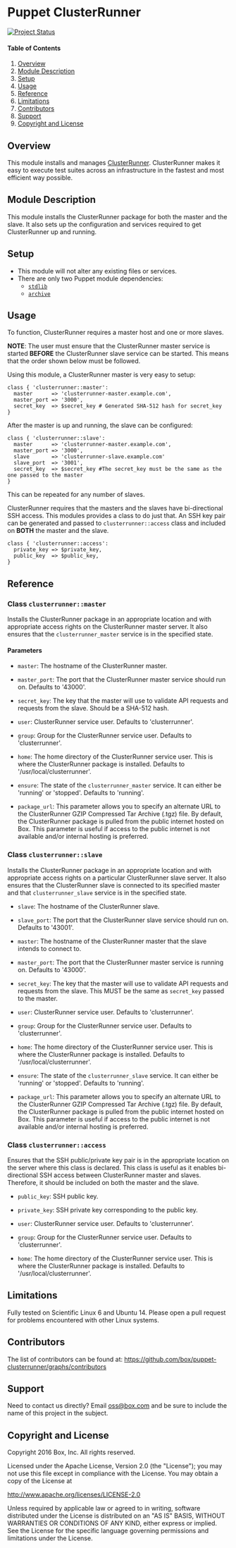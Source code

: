 # Puppet ClusterRunner

[![Project Status](http://opensource.box.com/badges/active.svg)](http://opensource.box.com/badges)

#### Table of Contents

1. [Overview](#overview)
2. [Module Description](#module-description)
3. [Setup](#setup)
4. [Usage](#usage)
5. [Reference](#reference)
6. [Limitations](#limitations)
7. [Contributors](#contributors)
8. [Support](#support)
9. [Copyright and License](#copyright-and-license)

## Overview

This module installs and manages [ClusterRunner](http://www.clusterrunner.com/). ClusterRunner makes it easy to execute test suites across an infrastructure in the fastest and most efficient way possible.

## Module Description

This module installs the ClusterRunner package for both the master and the slave. It also sets up the configuration and services required to get ClusterRunner up and running.

## Setup

* This module will not alter any existing files or services.
* There are only two Puppet module dependencies:
  * [`stdlib`](https://forge.puppetlabs.com/puppetlabs/stdlib)
  * [`archive`](https://forge.puppetlabs.com/puppet/archive)

## Usage

To function, ClusterRunner requires a master host and one or more slaves.

**NOTE**: The user must ensure that the ClusterRunner master service is started **BEFORE** the ClusterRunner slave service can be started. This means that the order shown below must be followed.

Using this module, a ClusterRunner master is very easy to setup:

```puppet
class { 'clusterrunner::master':
  master      => 'clusterrunner-master.example.com',
  master_port => '3000',
  secret_key  => $secret_key # Generated SHA-512 hash for secret_key
}
```

After the master is up and running, the slave can be configured:
```puppet
class { 'clusterrunner::slave':
  master      => 'clusterrunner-master.example.com',
  master_port => '3000',
  slave       => 'clusterrunner-slave.example.com'
  slave_port  => '3001',
  secret_key  => $secret_key #The secret_key must be the same as the one passed to the master
}
```
This can be repeated for any number of slaves.

ClusterRunner requires that the masters and the slaves have bi-directional SSH access. This modules provides a class to do just that. An SSH key pair can be generated and passed to `clusterrunner::access` class and included on **BOTH** the master and the slave.

```puppet
class { 'clusterrunner::access':
  private_key => $private_key,
  public_key  => $public_key,
}
```

## Reference

### Class `clusterrunner::master`

Installs the ClusterRunner package in an appropriate location and with appropriate access rights on the ClusterRunner master server. It also ensures that the `clusterrunner_master` service is in the specified state.

#### Parameters

 * `master`: The hostname of the ClusterRunner master.

 * `master_port`: The port that the ClusterRunner master service should run on. Defaults to '43000'.

 * `secret_key`: The key that the master will use to validate API requests and requests from the slave. Should be a SHA-512 hash.

 * `user`: ClusterRunner service user. Defaults to 'clusterrunner'.

 * `group`: Group for the ClusterRunner service user. Defaults to 'clusterrunner'.

 * `home`: The home directory of the ClusterRunner service user. This is where the ClusterRunner package is installed. Defaults to '/usr/local/clusterrunner'.

 * `ensure`: The state of the `clusterrunner_master` service. It can either be 'running' or 'stopped'. Defaults to 'running'.

 * `package_url`: This parameter allows you to specify an alternate URL to the ClusterRunner GZIP Compressed Tar Archive (.tgz) file. By default, the ClusterRunner package is pulled from the public internet hosted on Box. This parameter is useful if access to the public internet is not available and/or internal hosting is preferred.

### Class `clusterrunner::slave`

Installs the ClusterRunner package in an appropriate location and with appropriate access rights on a particular ClusterRunner slave server. It also ensures that the ClusterRunner slave is connected to its specified master and that `clusterrunner_slave` service is in the specified state.

 * `slave`: The hostname of the ClusterRunner slave.

 * `slave_port`: The port that the ClusterRunner slave service should run on. Defaults to '43001'.

 * `master`: The hostname of the ClusterRunner master that the slave intends to connect to.

 * `master_port`: The port that the ClusterRunner master service is running on. Defaults to '43000'.

 * `secret_key`: The key that the master will use to validate API requests and requests from the slave. This MUST be the same as `secret_key` passed to the master.

 * `user`: ClusterRunner service user. Defaults to 'clusterrunner'.

 * `group`: Group for the ClusterRunner service user. Defaults to 'clusterrunner'.

 * `home`: The home directory of the ClusterRunner service user. This is where the ClusterRunner package is installed. Defaults to '/usr/local/clusterrunner'.

 * `ensure`: The state of the `clusterrunner_slave` service. It can either be 'running' or 'stopped'. Defaults to 'running'.

 * `package_url`: This parameter allows you to specify an alternate URL to the ClusterRunner GZIP Compressed Tar Archive (.tgz) file. By default, the ClusterRunner package is pulled from the public internet hosted on Box. This parameter is useful if access to the public internet is not available and/or internal hosting is preferred.

### Class `clusterrunner::access`

Ensures that the SSH public/private key pair is in the appropriate location on the server where this class is declared. This class is useful as it enables bi-directional SSH access between ClusterRunner master and slaves. Therefore, it should be included on both the master and the slave.

 * `public_key`: SSH public key.

 * `private_key`: SSH private key corresponding to the public key.

 * `user`: ClusterRunner service user. Defaults to 'clusterrunner'.

 * `group`: Group for the ClusterRunner service user. Defaults to 'clusterrunner'.

 * `home`: The home directory of the ClusterRunner service user. This is where the ClusterRunner package is installed. Defaults to '/usr/local/clusterrunner'.

## Limitations
Fully tested on Scientific Linux 6 and Ubuntu 14. Please open a pull request for problems encountered with other Linux systems.

## Contributors

The list of contributors can be found at: https://github.com/box/puppet-clusterrunner/graphs/contributors

## Support

Need to contact us directly? Email oss@box.com and be sure to include the name of this project in the subject.

## Copyright and License

Copyright 2016 Box, Inc. All rights reserved.

Licensed under the Apache License, Version 2.0 (the "License");
you may not use this file except in compliance with the License.
You may obtain a copy of the License at

   http://www.apache.org/licenses/LICENSE-2.0

Unless required by applicable law or agreed to in writing, software
distributed under the License is distributed on an "AS IS" BASIS,
WITHOUT WARRANTIES OR CONDITIONS OF ANY KIND, either express or implied.
See the License for the specific language governing permissions and
limitations under the License.


